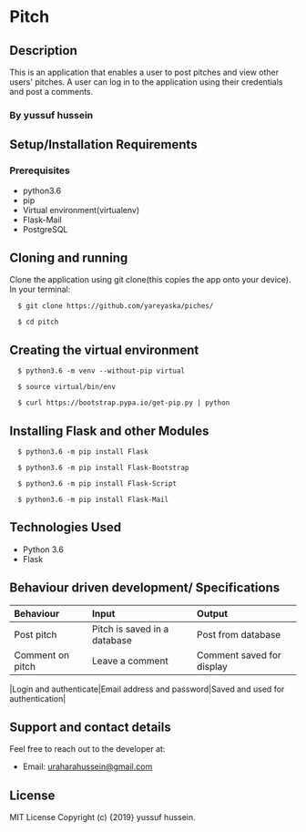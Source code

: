 # Pitch

## Description
This is an application that enables a user to post pitches and view other users' pitches. A user can log in to the application using their credentials and post a comments.
### By yussuf hussein

## Setup/Installation Requirements

### Prerequisites
* python3.6
* pip
* Virtual environment(virtualenv)
* Flask-Mail
* PostgreSQL

## Cloning and running
Clone the application using git clone(this copies the app onto your device). In your terminal:

  ```  $ git clone https://github.com/yareyaska/piches/```
  
  ```  $ cd pitch```

## Creating the virtual environment

  ```  $ python3.6 -m venv --without-pip virtual```
  
  ```  $ source virtual/bin/env```
  
  ```  $ curl https://bootstrap.pypa.io/get-pip.py | python```

## Installing Flask and other Modules

  ```  $ python3.6 -m pip install Flask```
  
  ```  $ python3.6 -m pip install Flask-Bootstrap```
  
  ```  $ python3.6 -m pip install Flask-Script```
  
  ```  $ python3.6 -m pip install Flask-Mail```

## Technologies Used
* Python 3.6
* Flask

## Behaviour driven development/ Specifications
| Behaviour    | Input     | Output|
| :------------- | :------------- |:---------|
|   Post pitch     |     Pitch is saved in a database | Post from database|
|Comment on pitch|Leave a comment| Comment saved for display|

|Login and authenticate|Email address and password|Saved and used for authentication|


## Support and contact details
Feel free to reach out to the developer at:

* Email: uraharahussein@gmail.com
## License
MIT License Copyright (c) {2019} yussuf hussein.